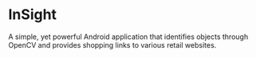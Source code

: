 # InSight
A simple, yet powerful Android application that identifies objects through OpenCV and provides shopping links to various retail websites.

